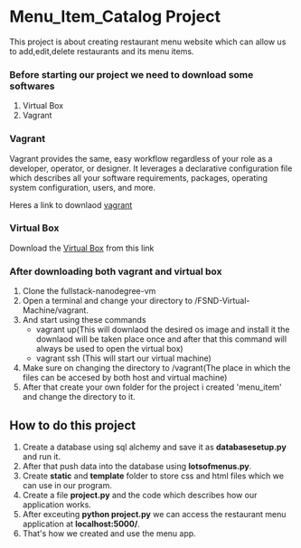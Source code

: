 # Menu_Item_Catalog Project
This project is about creating restaurant menu website which can allow us to add,edit,delete restaurants and its menu items.
### Before starting our project we need to download some softwares
1. Virtual Box
2. Vagrant
### Vagrant
Vagrant provides the same, easy workflow regardless of your role as a developer, operator, or designer. It leverages a declarative configuration file which describes all your software requirements, packages, operating system configuration, users, and more.

Heres a link to downlaod [vagrant](https://www.vagrantup.com/)

### Virtual Box
  Download the [Virtual Box](https://www.virtualbox.org/) from this link
  
### After downloading both vagrant and virtual box
1. Clone the fullstack-nanodegree-vm
2. Open a terminal and change your directory to /FSND-Virtual-Machine/vagrant.
3. And start using these commands
    * vagrant up(This will downlaod the desired os image and install it the downlaod will be taken place once and after that this command will always be used to open the virtual box)
    * vagrant ssh (This will start our virtual machine)
 4. Make sure on changing the directory to /vagrant(The place in which the files can be accesed by both host and virtual machine)
 5. After that create your own folder for the project i created 'menu_item' and change the directory to it.
 ## How to do this project
 1. Create a database using sql alchemy and save it as **databasesetup.py** and run it.
 2. After that push data into the database using **lotsofmenus.py**.
 3. Create **static** and **template** folder to store css and html files which we can use in our program.
 4. Create a file **project.py** and the code which describes how our application works.
 5. After exceuting **python project.py** we can access the restaurant menu application at **localhost:5000/**.
 6. That's how we created and use the menu app.